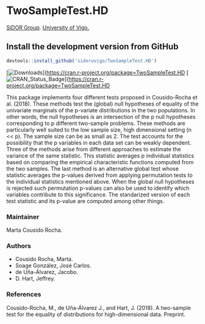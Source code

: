 # TwoSampleTest.HD

[SiDOR Group](http://sidor.uvigo.es/en/). [University of Vigo.](http://uvigo.gal/)

## Install the development version from GitHub
```r
devtools::install_github('sidoruvigo/TwoSampleTest.HD')
```
[![Downloads](http://cranlogs.r-pkg.org/badges/TwoSampleTest.HD)](https://cran.r-project.org/package=TwoSampleTest.HD
 [![CRAN_Status_Badge](http://www.r-pkg.org/badges/version/TwoSampleTest.HD)](https://cran.r-project.org/package=TwoSampleTest.HD

This package implements four different tests proposed in Cousido-Rocha et al. (2018). These methods test the (global) null hypotheses of equality of the univariate marginals of the p-variate distributions in the two populations. In other words, the null hypotheses is an intersection of the p null hypotheses corresponding to p different two-sample problems. These methods are particularly well suited to the low sample size, high dimensional setting (n << p). The sample size can be as small as 2. The test accounts for the possibility that the p variables in each data set can be weakly dependent. Three of the methods arise from different approaches to estimate the variance of the same statistic. This statistic averages p individual statistics based on comparing the empirical characteristic functions computed from the two samples. The last method is an alternative global test whose statistic averages the p-values derived from applying permutation tests to the individual statistics mentioned above. When the global null hypotheses is rejected such permutation p-values can also be used to identify which variables contribute to this significance. The standarized version of each test statistic and its p-value are computed among other things.

### Maintainer
Marta Cousido Rocha.

### Authors
+ Cousido Rocha, Marta.
+ Soage González, José Carlos.
+ de Uña-Álvarez, Jacobo.
+ D. Hart, Jeffrey.

### References
Cousido-Rocha, M., de Uña-Álvarez J., and Hart, J. (2018). A two-sample test for the equality of distributions for high-dimensional data. Preprint.
